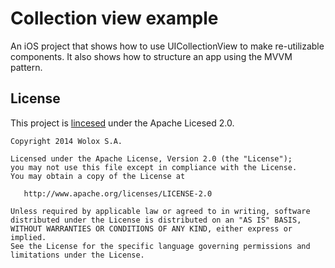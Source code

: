 Collection view example
=======================

An iOS project that shows how to use UICollectionView to make re-utilizable components. It also shows how to structure an app using the MVVM pattern.

## License ##

  This project is [lincesed](LICENSE) under the Apache Licesed 2.0.

    Copyright 2014 Wolox S.A.

    Licensed under the Apache License, Version 2.0 (the "License");
    you may not use this file except in compliance with the License.
    You may obtain a copy of the License at

       http://www.apache.org/licenses/LICENSE-2.0

    Unless required by applicable law or agreed to in writing, software
    distributed under the License is distributed on an "AS IS" BASIS,
    WITHOUT WARRANTIES OR CONDITIONS OF ANY KIND, either express or implied.
    See the License for the specific language governing permissions and
    limitations under the License.
